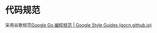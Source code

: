 # 代码规范

采用谷歌规范[Google Go 编程规范 | Google Style Guides (gocn.github.io)](https://gocn.github.io/styleguide/)



